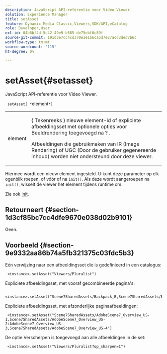 ```yaml
---
description: JavaScript API-referentie voor Video Viewer.
solution: Experience Manager
title: setAsset
feature: Dynamic Media Classic,Viewers,SDK/API,eCatalog
role: Developer,User
exl-id: 04b6bf4d-5c42-49e9-b585-de75ebf6c89f
source-git-commit: 191d3e7cc4cd370e1e1b6ca5d7e27acd3ded7b6c
workflow-type: tm+mt
source-wordcount: '115'
ht-degree: 0%

---
```


# setAsset{#setasset}

JavaScript API-referentie voor Video Viewer.

` setAsset( *`element`*)`

<table id="table_896DFF34A68A403DB93A6D597461A573"> 
 <tbody> 
  <tr> 
   <td colname="col1"> <p> <span class="codeph"> <span class="varname"> element  </span> </span> </p> </td> 
   <td colname="col2"> <p>{ <span class="codeph"> Tekenreeks </span>} nieuwe element-id of expliciete afbeeldingsset met optionele opties voor Beeldrendering toegevoegd na <span class="codeph"> ? </span>. </p> <p> Afbeeldingen die gebruikmaken van IR (Image Rendering) of UGC (Door de gebruiker gegenereerde inhoud) worden niet ondersteund door deze viewer. </p> </td> 
  </tr> 
 </tbody> 
</table>

Hiermee wordt een nieuw element ingesteld. U kunt deze parameter op elk ogenblik roepen, of vóór of na `init()`. Als deze wordt aangeroepen na `init()`, wisselt de viewer het element tijdens runtime om.

Zie ook [init](../../../c-html5-s7-aem-asset-viewers/c-html5-20-ecatalog-viewer-about/c-html5-20-ecatalog-viewer-javascriptapiref/r-html5-ecatalog-viewer-20-javascriptapiref-init.md#reference-aee94dd92a28410784f7a1792e28683b).

## Retourneert {#section-1d3cf85bc7cc4dfe9670e038d02b9101}

Geen.

## Voorbeeld {#section-9e9332aa86b74a5fb321375c03fdc5b3}

Eén verwijzing naar een afbeeldingsset die is gedefinieerd in een catalogus:

```
 <instance>.setAsset("Viewers/Pluralist")
```

Expliciete afbeeldingsset, met vooraf gecombineerde pagina&#39;s:

```
 <instance>.setAsset("Scene7SharedAssets/Backpack_B,Scene7SharedAssets/Backpack_C,Scene7SharedAssets/Backpack_H,Scene7SharedAssets/Backpack_J")
```

Expliciete afbeeldingsset, met afzonderlijke paginaafbeeldingen:

```
 <instance>.setAsset("Scene7SharedAssets/AdobeScene7_Overview_US-1,Scene7SharedAssets/AdobeScene7_Overview_US-2:AdobeScene7_Overview_US-3,Scene7SharedAssets/AdobeScene7_Overview_US-4")
```

De optie Verscherpen is toegevoegd aan alle afbeeldingen in de set:

```
 <instance>.setAsset("Viewers/Pluralist?op_sharpen=1")
```
